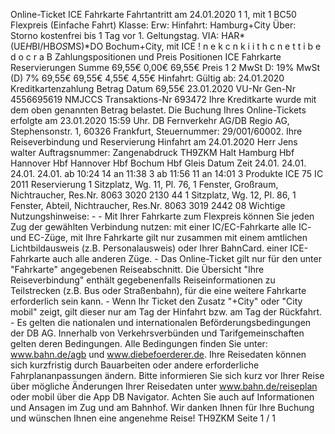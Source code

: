 Online-Ticket ICE Fahrkarte Fahrtantritt am 24.01.2020 1 1, mit 1 BC50 Flexpreis (Einfache Fahrt) Klasse: Erw: Hinfahrt: Hamburg+City Über: Storno kostenfrei bis 1 Tag vor 1. Geltungstag. VIA: HAR*(UE*H*BI/HB*OS*MS)*DO Bochum+City, mit ICE ! n e k c n k i i t h c n e t t i b e d o c r a B Zahlungspositionen und Preis Positionen ICE Fahrkarte Reservierungen Summe 69,55€ 0,00€ 69,55€ Preis 1 2 MwSt D: 19% MwSt (D) 7% 69,55€ 69,55€ 4,55€ 4,55€ Hinfahrt: Gültig ab: 24.01.2020 Kreditkartenzahlung Betrag Datum 69,55€ 23.01.2020 VU-Nr Gen-Nr 4556695619 NMJCCS Transaktions-Nr 693472 Ihre Kreditkarte wurde mit dem oben genannten Betrag belastet. Die Buchung Ihres Online-Tickets erfolgte am 23.01.2020 15:59 Uhr. DB Fernverkehr AG/DB Regio AG, Stephensonstr. 1, 60326 Frankfurt, Steuernummer: 29/001/60002. Ihre Reiseverbindung und Reservierung Hinfahrt am 24.01.2020 Herr Jens walter Auftragsnummer: Zangenabdruck TH9ZKM Halt Hamburg Hbf Hannover Hbf Hannover Hbf Bochum Hbf Gleis Datum Zeit 24.01. 24.01. 24.01. 24.01. ab 10:24 14 an 11:38 3 ab 11:56 11 an 14:01 3 Produkte ICE 75 IC 2011 Reservierung 1 Sitzplatz, Wg. 11, Pl. 76, 1 Fenster, Großraum, Nichtraucher, Res.Nr. 8063 3020 2130 44 1 Sitzplatz, Wg. 12, Pl. 86, 1 Fenster, Abteil, Nichtraucher, Res.Nr. 8063 3019 2442 08 Wichtige Nutzungshinweise: - - Mit Ihrer Fahrkarte zum Flexpreis können Sie jeden Zug der gewählten Verbindung nutzen: mit einer IC/EC-Fahrkarte alle IC- und EC-Züge, mit Ihre Fahrkarte gilt nur zusammen mit einem amtlichen Lichtbildausweis (z.B. Personalausweis) oder Ihrer BahnCard. einer ICE-Fahrkarte auch alle anderen Züge. - Das Online-Ticket gilt nur für den unter "Fahrkarte" angegebenen Reiseabschnitt. Die Übersicht "Ihre Reiseverbindung" enthält gegebenenfalls Reiseinformationen zu Teilstrecken (z.B. Bus oder Straßenbahn), für die eine weitere Fahrkarte erforderlich sein kann. - Wenn Ihr Ticket den Zusatz "+City" oder "City mobil" zeigt, gilt dieser nur am Tag der Hinfahrt bzw. am Tag der Rückfahrt. - Es gelten die nationalen und internationalen Beförderungsbedingungen der DB AG. Innerhalb von Verkehrsverbünden und Tarifgemeinschaften gelten deren Bedingungen. Alle Bedingungen finden Sie unter: www.bahn.de/agb und www.diebefoerderer.de. Ihre Reisedaten können sich kurzfristig durch Bauarbeiten oder andere erforderliche Fahrplananpassungen ändern. Bitte informieren Sie sich kurz vor Ihrer Reise über mögliche Änderungen Ihrer Reisedaten unter www.bahn.de/reiseplan oder mobil über die App DB Navigator. Achten Sie auch auf Informationen und Ansagen im Zug und am Bahnhof. Wir danken Ihnen für Ihre Buchung und wünschen Ihnen eine angenehme Reise! TH9ZKM Seite 1 / 1